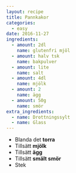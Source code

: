 ```yaml
---
layout: recipe
title: Pannkakor
categories:
  - easy
date: 2016-11-27
ingredients:
  - amount: 2dl
    name: glutenfri mjöl
  - amount: halv tsk
    name: bakpulver
  - amount: lite
    name: salt
  - amount: 4dl
    name: mjölk
  - amount: 2
    name: ägg
  - amount: 50g
    name: smör
extra_ingredients:
  - name: Drottningssylt
  - name: Glass
---
```


- Blanda det **torra**
- Tillsätt **mjölk**
- Tillsätt **ägg**
- Tillsätt **smält smör**
- Stek
